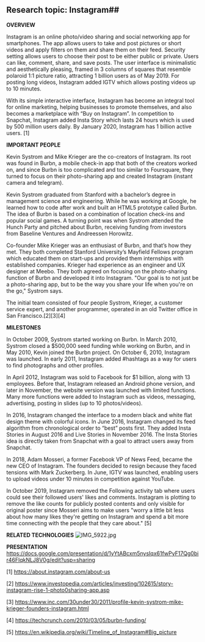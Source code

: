 ## Research topic: Instagram##





**OVERVIEW**

Instagram is an online photo/video sharing and social networking app for smartphones. The app allows users to take and post pictures or short videos and apply filters on them and share them on their feed. Security setting allows users to choose their post to be either public or private. Users can like, comment, share, and save posts. The user interface is minimalistic and aesthetically pleasing, framed in 3 columns of squares that resemble polaroid 1:1 picture ratio, attracting 1 billion users as of May 2019. For posting long videos, Instagram added IGTV which allows posting videos up to 10 minutes. 

With its simple interactive interface, Instagram has become an integral tool for online marketing, helping businesses to promote themselves, and also becomes a marketplace with “Buy on Instagram”. In competition to Snapchat, Instagram added Insta Story which lasts 24 hours which is used by 500 million users daily. By January 2020, Instagram has 1 billion active users. [1]




**IMPORTANT PEOPLE**

Kevin Systrom and Mike Krieger are the co-creators of Instagram. Its root was found in Burbn, a mobile check-in app that both of the creators worked on, and since Burbn is too complicated and too similar to Foursquare, they turned to focus on their photo-sharing app and created Instagram (instant camera and telegram).

Kevin Systrom graduated from Stanford with a bachelor’s degree in management science and engineering. While he was working at Google, he learned how to code after work and built an HTML5 prototype called Burbn. The idea of Burbn is based on a combination of location check-ins and popular social games. A turning point was when Systrom attended the Hunch Party and pitched about Burbn, receiving funding from investors from Baseline Ventures and Andreessen Horowitz.

Co-founder Mike Krieger was an enthusiast of Burbn, and that’s how they met. They both completed Stanford University’s Mayfield Fellows program which educated them on start-ups and provided them internships with established companies. Krieger had experience as an engineer and UX designer at Meebo. They both agreed on focusing on the photo-sharing function of Burbn and developed it into Instagram. "Our goal is to not just be a photo-sharing app, but to be the way you share your life when you're on the go," Systrom says. 

The initial team consisted of four people Systrom, Krieger, a customer service expert, and another programmer, operated in an old Twitter office in San Francisco.[2][3][4]



**MILESTONES**

In October 2009, Systrom started working on Burbn. In March 2010, Systrom closed a $500,000 seed funding while working on Burbn, and in May 2010, Kevin joined the Burbn project. On October 6, 2010, Instagram was launched. In early 2011, Instagram added #hashtags as a way for users to find photographs and other profiles. 

In April 2012, Instagram was sold to Facebook for $1 billion, along with 13 employees. Before that, Instagram released an Android phone version, and later in November, the website version was launched with limited functions. Many more functions were added to Instagram such as videos, messaging, advertising, posting in slides (up to 10 photos/videos). 

In 2016, Instagram changed the interface to a modern black and white flat design theme with colorful icons. In June 2016, Instagram changed its feed algorithm from chronological order to “best” posts first. They added Insta Stories in August 2016 and Live Stories in November 2016. The Insta Stories idea is directly taken from Snapchat with a goal to attract users away from Snapchat.

In 2018, Adam Mosseri, a former Facebook VP of News Feed, became the new CEO of Instagram. The founders decided to resign because they faced tensions with Mark Zuckerberg. In June, IGTV was launched, enabling users to upload videos under 10 minutes in competition against YouTube. 

In October 2019, Instagram removed the Following activity tab where users could see their followed users' likes and comments. Instagram is plotting to remove the like counts for publicly posted contents and only visible for original poster since Mosseri aims to make users "worry a little bit less about how many likes they're getting on Instagram and spend a bit more time connecting with the people that they care about." [5]



**RELATED TECHNOLOGIES**
![IMG_5922.jpg]({{site.baseurl}}/IMG_5922.jpg)

**PRESENTATION**
https://docs.google.com/presentation/d/1yYtABcxm5nysIqx61fwPyF17Qg0bir46FlqkNLJ8V0g/edit?usp=sharing

[1]  https://about.instagram.com/about-us

[2] https://www.investopedia.com/articles/investing/102615/story-instagram-rise-1-photo0sharing-app.asp

[3] https://www.inc.com/30under30/2011/profile-kevin-systrom-mike-krieger-founders-instagram.html

[4] https://techcrunch.com/2010/03/05/burbn-funding/

[5] https://en.wikipedia.org/wiki/Timeline_of_Instagram#Big_picture
